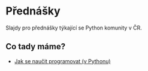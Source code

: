 # Přednášky

Slajdy pro přednášky týkající se Python komunity v ČR.

## Co tady máme?

- [Jak se naučit programovat (v Pythonu)](jak-se-naucit-programovat/README.md)
